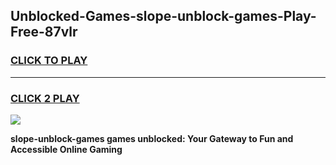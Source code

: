 
## Unblocked-Games-slope-unblock-games-Play-Free-87vlr
<h3>
<a href="https://premium76.site?title=slope-unblock-games&ref=18A1">CLICK TO PLAY</a></h3>
<hr>

<h3>
<a href="https://premium76.site?title=slope-unblock-games&ref=18A1">CLICK 2 PLAY</a>
  
</h3>

<a href="https://premium76.site?title=slope-unblock-games&ref=18A1"><img src="https://clearcache.store/games.png"></a>


**slope-unblock-games games unblocked: Your Gateway to Fun and Accessible Online Gaming**
